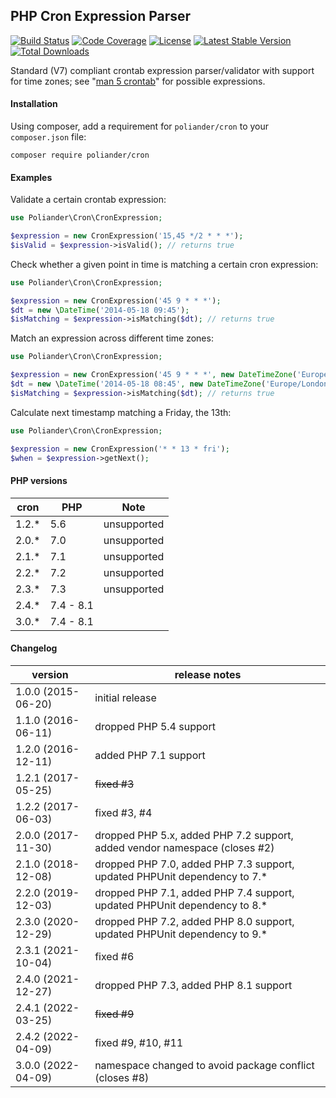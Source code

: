 ## PHP Cron Expression Parser

[![Build Status](https://api.travis-ci.com/poliander/cron.svg?branch=master)](https://travis-ci.com/github/poliander/cron)
[![Code Coverage](https://scrutinizer-ci.com/g/poliander/cron/badges/coverage.png?b=master)](https://scrutinizer-ci.com/g/poliander/cron/?branch=master)
[![License](https://poser.pugx.org/poliander/cron/license)](https://www.gnu.org/licenses/gpl-3.0.en.html)
[![Latest Stable Version](https://poser.pugx.org/poliander/cron/v/stable)](https://packagist.org/packages/poliander/cron)
[![Total Downloads](https://poser.pugx.org/poliander/cron/downloads)](https://packagist.org/packages/poliander/cron)

Standard (V7) compliant crontab expression parser/validator with support for time zones; see "[man 5 crontab](http://www.unix.com/man-page/linux/5/crontab/)" for possible expressions.

#### Installation

Using composer, add a requirement for `poliander/cron` to your `composer.json` file:
```
composer require poliander/cron
```

#### Examples

Validate a certain crontab expression:
```php
use Poliander\Cron\CronExpression;

$expression = new CronExpression('15,45 */2 * * *');
$isValid = $expression->isValid(); // returns true
```

Check whether a given point in time is matching a certain cron expression:
```php
use Poliander\Cron\CronExpression;

$expression = new CronExpression('45 9 * * *');
$dt = new \DateTime('2014-05-18 09:45');
$isMatching = $expression->isMatching($dt); // returns true
```

Match an expression across different time zones:
```php
use Poliander\Cron\CronExpression;

$expression = new CronExpression('45 9 * * *', new DateTimeZone('Europe/Berlin'));
$dt = new \DateTime('2014-05-18 08:45', new DateTimeZone('Europe/London'));
$isMatching = $expression->isMatching($dt); // returns true
```

Calculate next timestamp matching a Friday, the 13th:
```php
use Poliander\Cron\CronExpression;

$expression = new CronExpression('* * 13 * fri');
$when = $expression->getNext();
```

#### PHP versions

| cron  | PHP       | Note        |
| ----- | --------- | ----------- |
| 1.2.* | 5.6       | unsupported |
| 2.0.* | 7.0       | unsupported |
| 2.1.* | 7.1       | unsupported |
| 2.2.* | 7.2       | unsupported |
| 2.3.* | 7.3       | unsupported |
| 2.4.* | 7.4 - 8.1 |             |
| 3.0.* | 7.4 - 8.1 |             |

#### Changelog

| version | release notes |
| ------- | ------------- |
| 1.0.0 (2015-06-20) | initial release |
| 1.1.0 (2016-06-11) | dropped PHP 5.4 support |
| 1.2.0 (2016-12-11) | added PHP 7.1 support |
| 1.2.1 (2017-05-25) | ~~fixed #3~~ |
| 1.2.2 (2017-06-03) | fixed #3, #4 |
| 2.0.0 (2017-11-30) | dropped PHP 5.x, added PHP 7.2 support, added vendor namespace (closes #2) |
| 2.1.0 (2018-12-08) | dropped PHP 7.0, added PHP 7.3 support, updated PHPUnit dependency to 7.* |
| 2.2.0 (2019-12-03) | dropped PHP 7.1, added PHP 7.4 support, updated PHPUnit dependency to 8.* |
| 2.3.0 (2020-12-29) | dropped PHP 7.2, added PHP 8.0 support, updated PHPUnit dependency to 9.* |
| 2.3.1 (2021-10-04) | fixed #6 |
| 2.4.0 (2021-12-27) | dropped PHP 7.3, added PHP 8.1 support |
| 2.4.1 (2022-03-25) | ~~fixed #9~~ |
| 2.4.2 (2022-04-09) | fixed #9, #10, #11 |
| 3.0.0 (2022-04-09) | namespace changed to avoid package conflict (closes #8) |